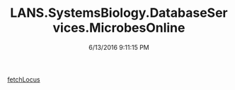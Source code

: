 ﻿---
title: LANS.SystemsBiology.DatabaseServices.MicrobesOnline
date: 6/13/2016 9:11:15 PM
---

[fetchLocus](T-LANS.SystemsBiology.DatabaseServices.MicrobesOnline.fetchLocus.html)

